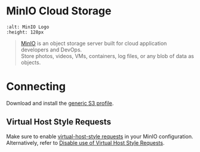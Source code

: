 MinIO Cloud Storage
====

```{image} _images/MINIO_wordmark.png
:alt: MinIO Logo
:height: 128px
```

> [MinIO](https://min.io/) is an object storage server built for cloud application developers and DevOps.</br>Store photos, videos, VMs, containers, log files, or any blob of data as objects.

# Connecting

Download and install the [generic S3 profile](index.md#generic-s3-profiles).

## Virtual Host Style Requests

Make sure to enable [virtual-host-style requests](https://github.com/minio/minio/tree/master/docs/config#domain) in your MinIO configuration. Alternatively, refer to [Disable use of Virtual Host Style Requests](index.md#disable-use-of-virtual-host-style-requests).
